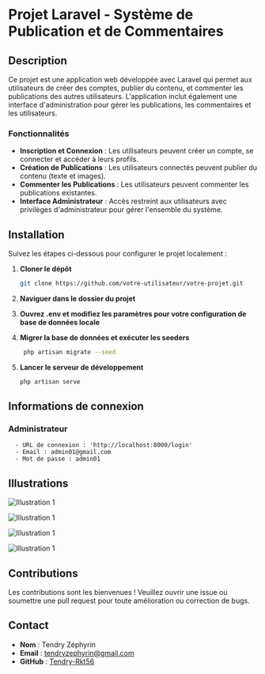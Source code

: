 # Projet Laravel - Système de Publication et de Commentaires

## Description

Ce projet est une application web développée avec Laravel qui permet aux utilisateurs de créer des comptes, publier du contenu, et commenter les publications des autres utilisateurs. L'application inclut également une interface d'administration pour gérer les publications, les commentaires et les utilisateurs.

### Fonctionnalités

- **Inscription et Connexion** : Les utilisateurs peuvent créer un compte, se connecter et accéder à leurs profils.
- **Création de Publications** : Les utilisateurs connectés peuvent publier du contenu (texte et images).
- **Commenter les Publications** : Les utilisateurs peuvent commenter les publications existantes.
- **Interface Administrateur** : Accès restreint aux utilisateurs avec privilèges d'administrateur pour gérer l'ensemble du système.

## Installation

Suivez les étapes ci-dessous pour configurer le projet localement :

1. **Cloner le dépôt**

   ```bash
   git clone https://github.com/votre-utilisateur/votre-projet.git

2. **Naviguer dans le dossier du projet**

3. **Ouvrez .env et modifiez les paramètres pour votre configuration de base de données locale** 

4. **Migrer la base de données et exécuter les seeders** 

   ```bash
    php artisan migrate --seed

5. **Lancer le serveur de développement**
    
   ```bash
   php artisan serve


## Informations de connexion 
  ### Administrateur
      - URL de connexion : 'http://localhost:8000/login'
      - Email : admin01@gmail.com
      - Mot de passe : admin01

## Illustrations
![Illustration 1](illustrations/1.png)

![Illustration 1](illustrations/2.png)

![Illustration 1](illustrations/3.png)

![Illustration 1](illustrations/4.png)

## Contributions
Les contributions sont les bienvenues ! Veuillez ouvrir une issue ou soumettre une pull request pour toute amélioration ou correction de bugs.

## Contact
- **Nom** : Tendry Zéphyrin
- **Email** : tendryzephyrin@gmail.com
- **GitHub** : [Tendry-Rkt56](https://github.com/Tendry-Rkt56)
